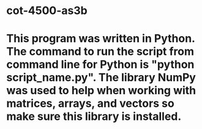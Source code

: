# cot-4500-as3b
# This program was written in Python. The command to run the script from command line for Python is "python script_name.py". The library NumPy was used to help when working with matrices, arrays, and vectors so make sure this library is installed.
